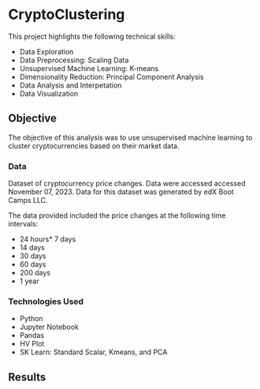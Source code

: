 # CryptoClustering
This project highlights the following technical skills:
* Data Exploration
* Data Preprocessing: Scaling Data
* Unsupervised Machine Learning: K-means
* Dimensionality Reduction: Principal Component Analysis
* Data Analysis and Interpetation
* Data Visualization

## Objective
The objective of this analysis was to use unsupervised machine learning to cluster cryptocurrencies based on their market data. 

### Data
Dataset of cryptocurrency price changes.
Data were accessed accessed November 07, 2023. Data for this dataset was generated by edX Boot Camps LLC. 

The data provided included the price changes at the following time intervals:
* 24 hours* 7 days
* 14 days
* 30 days
* 60 days
* 200 days
* 1 year

### Technologies Used
* Python
* Jupyter Notebook
* Pandas
* HV Plot
* SK Learn: Standard Scalar, Kmeans, and PCA

## Results

